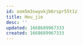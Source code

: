 ```yaml
---
id: oom5m3swyokjb6rspr55t1z
title: Hou_jie
desc: ''
updated: 1668689967333
created: 1668689967333
---
```

